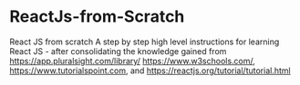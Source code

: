 # ReactJs-from-Scratch
React JS from scratch
A step by step high level instructions for learning React JS - after consolidating the knowledge gained from 
https://app.pluralsight.com/library/
https://www.w3schools.com/, 
https://www.tutorialspoint.com,
and https://reactjs.org/tutorial/tutorial.html
